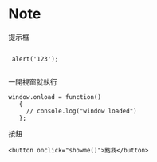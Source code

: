 # Note

提示框
```

 alert('123');
 
 ```
 一開視窗就執行
 ```
window.onload = function() 
    {
      // console.log("window loaded")
    };
 ```
按鈕
 ```
<button onclick="showme()">點我</button>
 ```

